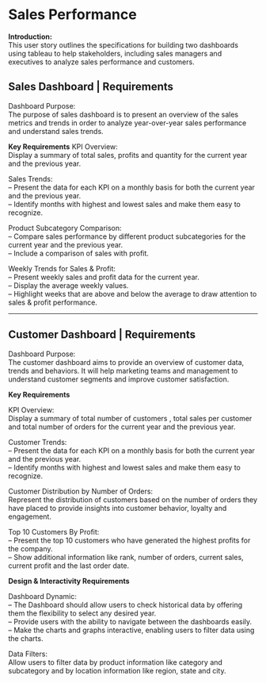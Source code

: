 # **Sales Performance**

**Introduction:** \
This user story outlines the specifications for building two dashboards using tableau to help stakeholders, including sales managers and executives to analyze sales performance and customers. 

## **Sales Dashboard** | Requirements 

Dashboard Purpose: \
The purpose of sales dashboard is to present an overview of the sales metrics and trends in order to analyze year-over-year sales performance and understand sales trends.

**Key Requirements** 
KPI Overview: \
Display a summary of total sales, profits and quantity for the current year and the previous year.

Sales Trends: \
 – Present the data for each KPI on a monthly basis for both the current year and the previous year. \
 – Identify months with highest and lowest sales and make them easy to recognize. 

Product Subcategory Comparison: \
 – Compare sales performance by different product subcategories for the current year and the previous year. \
 – Include a comparison of sales with profit. 

Weekly Trends for Sales & Profit: \
 – Present weekly sales and profit data for the current year. \
 – Display the average weekly values. \
 – Highlight weeks that are above and below the average to draw attention to sales & profit performance. 

---

## **Customer Dashboard** | Requirements

Dashboard Purpose: \
The customer dashboard aims to provide an overview of customer data, trends and behaviors. It will help marketing teams and management to understand customer segments and improve customer satisfaction. 

**Key Requirements** 

KPI Overview: \
Display a summary of total number of customers , total sales per customer and total number of orders for the current year and the previous year. 

Customer Trends: \
 – Present the data for each KPI on a monthly basis for both the current year and the previous year. \
 – Identify months with highest and lowest sales and make them easy to recognize. 

Customer Distribution by Number of Orders: \
Represent the distribution of customers based on the number of orders they have placed to provide insights into customer behavior, loyalty and engagement. 
 
Top 10 Customers By Profit: \
 – Present the top 10 customers who have generated the highest profits for the company. \
 – Show additional information like rank, number of orders, current sales, current profit and the last order date. 

**Design & Interactivity Requirements** 

Dashboard Dynamic: \
 – The Dashboard should allow users to check historical data by offering them the flexibility to select any desired year. \
 – Provide users with the ability to navigate between the dashboards easily. \
 – Make the charts and graphs interactive, enabling users to filter data using the charts. 

Data Filters: \
Allow users to filter data by product information like category and subcategory and by location information like region, state and city. 
